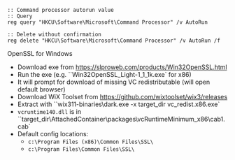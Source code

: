 ```batch
:: Command processor autorun value
:: Query
reg query "HKCU\Software\Microsoft\Command Processor" /v AutoRun

:: Delete without confirmation
reg delete "HKCU\Software\Microsoft\Command Processor" /v AutoRun /f
```

OpenSSL for Windows
* Download exe from https://slproweb.com/products/Win32OpenSSL.html
* Run the exe (e.g. ``Win32OpenSSL_Light-1_1_1k.exe` for x86)
* It will prompt for download of missing VC redistributable (will open default browser)
* Download WiX Toolset from https://github.com/wixtoolset/wix3/releases
* Extract with ``wix311-binaries\dark.exe -x target_dir vc_redist.x86.exe`
* `vcruntime140.dll` is in ``target_dir\AttachedContainer\packages\vcRuntimeMinimum_x86\cab1.cab`
* Default config locations:
    * `c:\Program Files (x86)\Common Files\SSL\`
    * `c:\Program Files\Common Files\SSL\`
